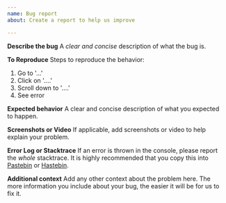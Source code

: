 ```yaml
---
name: Bug report
about: Create a report to help us improve

---
```


**Describe the bug**
A _clear and concise_ description of what the bug is.

**To Reproduce**
Steps to reproduce the behavior:
1. Go to '...'
2. Click on '....'
3. Scroll down to '....'
4. See error

**Expected behavior**
A clear and concise description of what you expected to happen.

**Screenshots or Video**
If applicable, add screenshots or video to help explain your problem.

**Error Log or Stacktrace**
If an error is thrown in the console, please report the _whole_ stacktrace. It is highly recommended that you copy this into [Pastebin](http://pastebin.com) or [Hastebin](http://hastebin.com).


**Additional context**
Add any other context about the problem here. The more information you include about your bug, the easier it will be for us to fix it.

